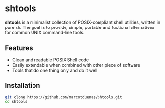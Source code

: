 # shtools

**shtools** is a minimalist collection of POSIX-compliant shell utilities, written in pure `sh`.
The goal is to provide, simple, portable and fuctional alternatives for common UNIX command-line tools.

## Features

- Clean and readable POSIX Shell code
- Easily extendable when combined with other piece of software
- Tools that do one thing only and do it well

## Installation

```sh
git clone https://github.com/marcotduenas/shtools.git
cd shtools
```
